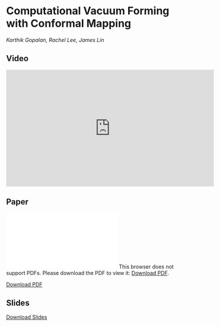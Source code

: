 # Computational Vacuum Forming with Conformal Mapping

*Karthik Gopalan, Rachel Lee, James Lin*

## Video

<iframe width="560" height="315" src="https://www.youtube.com/embed/A_TCva6daDI" frameborder="0" allow="autoplay; encrypted-media" allowfullscreen></iframe>

## Paper

<object data="284_milestone_paper.pdf" type="application/pdf" width="700px" height="700px">
    <embed src="284_milestone_paper.pdf">
        This browser does not support PDFs. Please download the PDF to view it: <a href="284_milestone_paper.pdf">Download PDF</a>.</p>
    </embed>
</object>

<a href="284_milestone_paper.pdf">Download PDF</a>

## Slides

<a href="284_milestone_slides.pptx">Download Slides</a>


